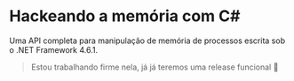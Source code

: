 # Hackeando a memória com C#

Uma API completa para manipulação de memória de processos escrita sob o .NET Framework 4.6.1.

> Estou trabalhando firme nela, já já teremos uma release funcional :black_heart:

